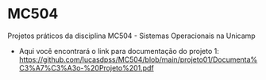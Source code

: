 # MC504
Projetos práticos da disciplina MC504 - Sistemas Operacionais na Unicamp
* Aqui você encontrará o link para documentação do projeto 1: https://github.com/lucasdpss/MC504/blob/main/projeto01/Documenta%C3%A7%C3%A3o-%20Projeto%201.pdf
